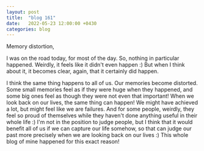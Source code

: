 ```yaml
---
layout: post
title:  "blog 161"
date:   2022-05-23 12:00:00 +0430
categories: blog
---
```


Memory distortion,

I was on the road today, for most of the day. So, nothing in particular happened. Weirdly, it feels like it didn't even happen :) But when I think about it, it becomes clear, again, that it certainly did happen.

I think the same thing happens to all of us. Our memories become distorted. Some small memories feel as if they were huge when they happened, and some big ones feel as though they were not even that important! When we look back on our lives, the same thing can happen! We might have achieved a lot, but might feel like we are failures. And for some people, weirdly, they feel so proud of themselves while they haven't done anything useful in their whole life :) I'm not in the position to judge people, but I think that it would benefit all of us if we can capture our life somehow, so that can judge our past more precisely when we are looking back on our lives :) This whole blog of mine happened for this exact reason!
